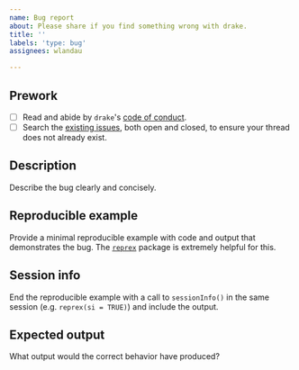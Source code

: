 ```yaml
---
name: Bug report
about: Please share if you find something wrong with drake.
title: ''
labels: 'type: bug'
assignees: wlandau

---
```


## Prework

- [ ] Read and abide by `drake`'s [code of conduct](https://github.com/ropensci/drake/blob/master/CODE_OF_CONDUCT.md).
- [ ] Search the [existing issues](https://github.com/ropensci/drake/issues), both open and closed, to ensure your thread does not already exist.

## Description

Describe the bug clearly and concisely. 

## Reproducible example

Provide a minimal reproducible example with code and output that demonstrates the bug. The [`reprex`](https://github.com/tidyverse/reprex) package is extremely helpful for this.

## Session info

End the reproducible example with a call to `sessionInfo()` in the same session (e.g. `reprex(si = TRUE)`) and include the output.

## Expected output

What output would the correct behavior have produced?
